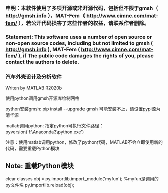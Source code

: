 ### 申明：本软件使用了多项开源或非开源代码，包括但不限于gmsh（ http://gmsh.info ），MAT-Fem（ http://www.cimne.com/mat-fem/ ），若公开代码损害了这些作者的权益，请联系作者删除。
### Statement: This software uses a number of open source or non-open source codes, including but not limited to gmsh ( http://gmsh.info ), MAT-Fem ( http://www.cimne.com/mat-fem/ ), if The public code damages the rights of you, please contact the authors to delete.
### 汽车外壳设计及分析软件

Writen by MATLAB R2020b

使用python调用gmsh开源库绘制网格

python安装gmsh:
pip install --upgrade gmsh 
可能安装不上，请设置pypi源为清华源

matlab调用python:
指定python可执行文件路径：pyversion('f:\Anaconda3\python.exe')

注意：使用matlab调用python，修改了python代码，MATLAB不会立即使用新的代码，需要重载Python模块
## Note: 重载Python模块
clear classes
obj = py.importlib.import_module('myfun'); %myfun是调用的py文件名
py.importlib.reload(obj);
